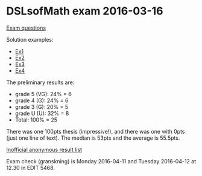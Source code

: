 # DSLsofMath exam 2016-03-16

[Exam questions](DSLsofMath_exam.pdf)

Solution examples:
* [Ex1](Ex1.hs)
* [Ex2](Ex2.hs)
* [Ex3](Ex3.hs)
* [Ex4](Ex4.hs)

The preliminary results are:
* grade 5 (VG):  24% = 6
* grade 4 (G):   24% = 6
* grade 3 (G):   20% = 5
* grade U (U):   32% = 8
* Total:        100% = 25

There was one 100pts thesis (impressive!), and there was one with 0pts
(just one line of text). The median is 53pts and the average is 55.5pts.

[Inofficial anonymous result list](anon_results.md)

Exam check (granskning) is Monday 2016-04-11 and Tuesday 2016-04-12
at 12.30 in EDIT 5468.
